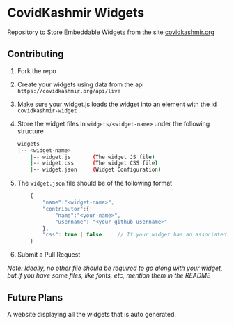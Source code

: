# CovidKashmir Widgets
Repository to Store Embeddable Widgets from the site [covidkashmir.org](https://covidkashmir.org)

## Contributing

1. Fork the repo
2. Create your widgets using data from the api `https://covidkashmir.org/api/live`
3. Make sure your widget.js loads the widget into an element with the id `covidkashmir-widget`
4. Store the widget files in `widgets/<widget-name>` under the following structure  

    ``` bash
    widgets
    |-- <widget-name>
        |-- widget.js       (The widget JS file)
        |-- widget.css      (The widget CSS file)
        |-- widget.json     (Widget Configuration)

    ```

5. The `widget.json`  file should be of the following format

    ``` js
        {
            "name":"<widget-name>",
            "contributor":{
                "name":"<your-name>",
                "username": "<your-github-username>"
            },
            "css": true | false     // If your widget has an associated .css file or not
        }
    ```

6. Submit a Pull Request

*Note: Ideally, no other file should be required to go along with your widget, but if you have some files, like fonts, etc, mention them in the README*

## Future Plans

A website displaying all the widgets that is auto generated.
